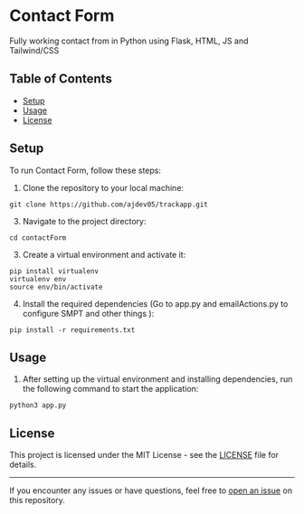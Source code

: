 # Contact Form
Fully working contact from in Python using Flask, HTML, JS and Tailwind/CSS

## Table of Contents

- [Setup](#setup)
- [Usage](#usage)
- [License](#license)

## Setup

To run Contact Form, follow these steps:

1. Clone the repository to your local machine:
```
git clone https://github.com/ajdev05/trackapp.git
```


3. Navigate to the project directory:

```
cd contactForm
```


3. Create a virtual environment and activate it:

```
pip install virtualenv
virtualenv env
source env/bin/activate
```


4. Install the required dependencies (Go to app.py and emailActions.py to configure SMPT and other things ):

```
pip install -r requirements.txt
```


## Usage

1. After setting up the virtual environment and installing dependencies, run the following command to start the application:

```
python3 app.py
```


## License

This project is licensed under the MIT License - see the [LICENSE](LICENSE) file for details.

---
If you encounter any issues or have questions, feel free to [open an issue](https://github.com/ajdev05/TrackAPP/issues) on this repository.
